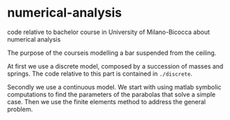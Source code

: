 # numerical-analysis

code relative to bachelor course in University of Milano-Bicocca about numerical analysis

The purpose of the courseis modelling a bar suspended from the ceiling.

At first we use a discrete model, composed by a succession of masses and springs. The code relative to this part is contained in `./discrete`.

Secondly we use a continuous model. We start with using matlab symbolic computations to find the parameters of the parabolas that solve a simple case. Then we use the finite elements method to address the general problem.
